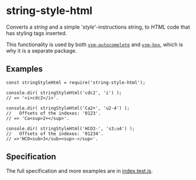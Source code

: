 # string-style-html

Converts a *string* and a simple '*style*'-instructions string,
to *HTML* code that has styling tags inserted.

This functionality is used by both
[`vsm-autocomplete`](https://github.com/vsmjs/vsm-autocomplete) and
[`vsm-box`](https://github.com/vsmjs/vsm-box),
which is why it is a separate package.


## Examples

```
const stringStyleHtml = require('string-style-html');

console.dir( stringStyleHtml('cdc2', 'i') );
// => '<i>cdc2</i>'.

console.dir( stringStyleHtml('Ca2+', 'u2-4') );
//   Offsets of the indexes: '0123'.
// => 'Ca<sup>2+</sup>'.

console.dir( stringStyleHtml('HCO3-', 's3;u4') );
//   Offsets of the indexes: '01234'.
// =>'HCO<sub>3</sub><sup>-</sup>'.
```


## Specification

The full specification and more examples are in
[index.test.js](src/index.test.js).
